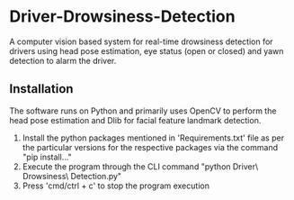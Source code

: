 # Driver-Drowsiness-Detection
A computer vision based system for real-time drowsiness detection for drivers using head pose estimation, eye status (open or closed) and yawn detection to alarm the driver.

## Installation
The software runs on Python and primarily uses OpenCV to perform the head pose estimation and Dlib for facial feature landmark detection.

1. Install the python packages mentioned in 'Requirements.txt' file as per the particular versions for the respective packages via the command "pip install..."
2. Execute the program through the CLI command "python Driver\ Drowsiness\ Detection.py"
3. Press 'cmd/ctrl + c' to stop the program execution
